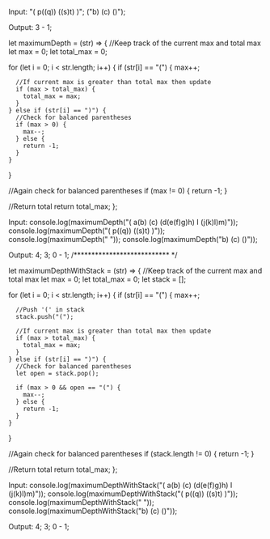 Input: "( p((q)) ((s)t) )";
("b) (c) ()");

Output: 3 - 1;

let maximumDepth = (str) => {
  //Keep track of the current max and total max
  let max = 0;
  let total_max = 0;

  for (let i = 0; i < str.length; i++) {
    if (str[i] == "(") {
      max++;

      //If current max is greater than total max then update
      if (max > total_max) {
        total_max = max;
      }
    } else if (str[i] == ")") {
      //Check for balanced parentheses
      if (max > 0) {
        max--;
      } else {
        return -1;
      }
    }
  }

  //Again check for balanced parentheses
  if (max != 0) {
    return -1;
  }

  //Return total
  return total_max;
};

Input: console.log(maximumDepth("( a(b) (c) (d(e(f)g)h) I (j(k)l)m)"));
console.log(maximumDepth("( p((q)) ((s)t) )"));
console.log(maximumDepth(" "));
console.log(maximumDepth("b) (c) ()"));

Output: 4;
3;
0 - 1;
/*************************** */

let maximumDepthWithStack = (str) => {
  //Keep track of the current max and total max
  let max = 0;
  let total_max = 0;
  let stack = [];

  for (let i = 0; i < str.length; i++) {
    if (str[i] == "(") {
      max++;

      //Push '(' in stack
      stack.push("(");

      //If current max is greater than total max then update
      if (max > total_max) {
        total_max = max;
      }
    } else if (str[i] == ")") {
      //Check for balanced parentheses
      let open = stack.pop();

      if (max > 0 && open == "(") {
        max--;
      } else {
        return -1;
      }
    }
  }

  //Again check for balanced parentheses
  if (stack.length != 0) {
    return -1;
  }

  //Return total
  return total_max;
};

Input: console.log(maximumDepthWithStack("( a(b) (c) (d(e(f)g)h) I (j(k)l)m)"));
console.log(maximumDepthWithStack("( p((q)) ((s)t) )"));
console.log(maximumDepthWithStack(" "));
console.log(maximumDepthWithStack("b) (c) ()"));

Output: 4;
3;
0 - 1;
